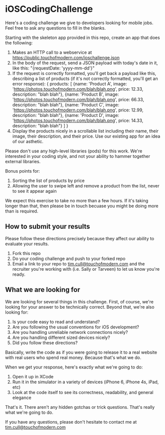 # iOSCodingChallenge

Here's a coding challenge we give to developers looking for mobile jobs.  Feel free to ask any questions to fill in the blanks.

Starting with the skeleton app provided in this repo, create an app that does the following:

1. Makes an HTTP call to a webservice at https://public.touchofmodern.com/ioschallenge.json
2. In the body of the request, send a JSON payload with today's date in it, like this: "{requestDate: 'yyyy-mm-dd'}"
3. If the request is correctly formatted, you'll get back a payload like this, describing a list of products (if it's not correctly formatted, you'll get an error response):
{
  products: [
   {name: 'Product A', image: 'https://photos.touchofmodern.com/blah/blah.png', price: 12.33, description: "blah blah"},
 {name: 'Product B', image: 'https://photos.touchofmodern.com/blah/blah.png', price: 66.33, description: "blah blah"},
 {name: 'Product C', image: 'https://photos.touchofmodern.com/blah/blah.png', price: 12.99, description: "blah blah"},
 {name: 'Product D', image: 'https://photos.touchofmodern.com/blah/blah.png', price: 14.33, description: "blah blah"}
  ]
}
4. Display the products nicely in a scrollable list including their name, their image, their description, and their price.  Use our existing app for an idea of our asthetic.

Please don't use any high-level libraries (pods) for this work.  We're interested in your coding style, and not your ability to hammer together external libraries.

Bonus points for:

1. Sorting the list of products by price
2. Allowing the user to swipe left and remove a product from the list, never to see it appear again


We expect this exercise to take no more than a few hours.  If it's taking longer than that, then please be in touch becuase you might be doing more than is required.


## How to submit your results

Please follow these directions precisely because they affect our ability to evaluate your results.

1. Fork this repo
2. Do your coding challenge and push to your forked repo
3. Email a link to your repo to tim.cull@touchofmodern.com and the recruiter you're working with (i.e. Sally or Tarveen) to let us know you're ready.

## What we are looking for

We are looking for several things in this challenge.  First, of course, we're looking for your answer to be technically correct.  Beyond that, we're also looking for:

1. Is your code easy to read and understand?
2. Are you following the usual conventions for iOS development?
3. Are you handling unreliable network connections nicely?
4. Are you handling different sized devices nicely?
4. Did you follow these directions?

Basically, write the code as if you were going to release it to a real website with real users who spend real money.  Because that's what we do.

When we get your response, here's exactly what we're going to do:

1. Open it up in XCode
2. Run it in the simulator in a variety of devices (iPhone 6, iPhone 4s, iPad, etc)
3. Look at the code itself to see its correctness, readability, and general elegance

That's it.  There aren't any hidden gotchas or trick questions.  That's really what we're going to do.

If you have any questions, please don't hesitate to contact me at tim.cull@touchofmodern.com

